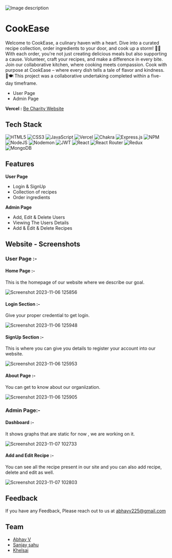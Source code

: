
![Image description](https://i.ibb.co/1ddBXd6/utc-2.png)





# CookEase
Welcome to CookEase, a culinary haven with a heart. Dive into a curated recipe collection, order ingredients to your door, and cook up a storm! 🍳✨ With each order, you're not just creating delicious meals but also supporting a cause. Volunteer, craft your recipes, and make a difference in every bite. Join our collaborative kitchen, where cooking meets compassion. Cook with purpose at CookEase – where every dish tells a tale of flavor and kindness. 🌟🍽️
This project was a collaborative undertaking completed within a five-day timeframe.
* User Page
* Admin Page


**Vercel :**  [Be Charity Website](https://becharity.vercel.app/)
## Tech Stack

![HTML5](https://img.shields.io/badge/html5-%23E34F26.svg?style=for-the-badge&logo=html5&logoColor=white) ![CSS3](https://img.shields.io/badge/css3-%231572B6.svg?style=for-the-badge&logo=css3&logoColor=white) ![JavaScript](https://img.shields.io/badge/javascript-%23323330.svg?style=for-the-badge&logo=javascript&logoColor=%23F7DF1E) ![Vercel](https://img.shields.io/badge/vercel-%23000000.svg?style=for-the-badge&logo=vercel&logoColor=white) ![Chakra](https://img.shields.io/badge/chakra-%234ED1C5.svg?style=for-the-badge&logo=chakraui&logoColor=white) ![Express.js](https://img.shields.io/badge/express.js-%23404d59.svg?style=for-the-badge&logo=express&logoColor=%2361DAFB) ![NPM](https://img.shields.io/badge/NPM-%23CB3837.svg?style=for-the-badge&logo=npm&logoColor=white) ![NodeJS](https://img.shields.io/badge/node.js-6DA55F?style=for-the-badge&logo=node.js&logoColor=white) ![Nodemon](https://img.shields.io/badge/NODEMON-%23323330.svg?style=for-the-badge&logo=nodemon&logoColor=%BBDEAD) ![JWT](https://img.shields.io/badge/JWT-black?style=for-the-badge&logo=JSON%20web%20tokens) ![React](https://img.shields.io/badge/react-%2320232a.svg?style=for-the-badge&logo=react&logoColor=%2361DAFB) ![React Router](https://img.shields.io/badge/React_Router-CA4245?style=for-the-badge&logo=react-router&logoColor=white) ![Redux](https://img.shields.io/badge/redux-%23593d88.svg?style=for-the-badge&logo=redux&logoColor=white) ![MongoDB](https://img.shields.io/badge/MongoDB-%234ea94b.svg?style=for-the-badge&logo=mongodb&logoColor=white)



## Features

**User Page**
- Login & SignUp
- Collection of recipes
- Order ingredients

**Admin Page**
- Add, Edit & Delete Users
- Viewing The Users Details
- Add & Edit & Delete Recipes



## Website - Screenshots

### User Page :-

#### Home Page :-
This is the homepage of our website where we describe our goal.

![Screenshot 2023-11-06 125856](https://i.ibb.co/7RNHkPC/home.png)


#### Login Section :-
Give your proper credential to get login.

![Screenshot 2023-11-06 125948](https://i.ibb.co/kgSrLW3/login.png)


#### SignUp Section :-

This is where you can give you details to register your account into our website.

![Screenshot 2023-11-06 125953](https://i.ibb.co/8YfyNsJ/signup.png)


#### About Page :-

You can get to know about our organiization.

![Screenshot 2023-11-06 125905](https://i.ibb.co/Zcj0wWC/about.png)






### Admin Page:-

#### Dashboard :-

It shows graphs that are static for now , we are working on it. 

![Screenshot 2023-11-07 102733](https://i.ibb.co/BCTcDSV/admin.png)



#### Add and Edit Recipe :-

You can see all the recipe present in our site and you can also add recipe, delete and edit as well.


![Screenshot 2023-11-07 102803](https://i.ibb.co/LvxFXJK/recipe.png)


## Feedback

If you have any Feedback, Please reach out to us at abhayv225@gmail.com


## Team


- [Abhay V](https://github.com/abii225)
- [Sanjay sahu](https://github.com/sanju01sahu)
- [Khelsai]()

